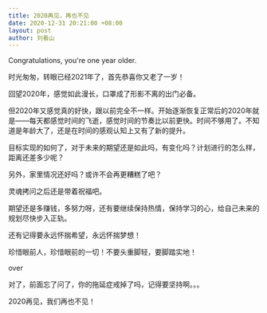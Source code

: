 ```yaml
---
title: 2020再见，再也不见
date: 2020-12-31 20:21:00 +08:00
layout: post
author: 刘看山
---
```


Congratulations, you're one year older.

时光匆匆，转眼已经2021年了，首先恭喜你又老了一岁！

回望2020年，感觉如此漫长，口罩成了形影不离的出门必备。

但2020年又感觉真的好快，跟以前完全不一样。开始逐渐恢复正常后的2020年就是——每天都感觉时间的飞逝，感觉时间的节奏比以前更快。时间不够用了。不知道是年龄大了，还是在时间的感观认知上又有了新的提升。

目标实现的如何了，对于未来的期望还是如此吗，有变化吗？计划进行的怎么样，距离还差多少呢？

另外，家里情况还好吗？或许不会再更糟糕了吧？

灵魂拷问之后还是带着祝福吧。

期望还是多赚钱，多努力呀，还有要继续保持热情，保持学习的心，给自己未来的规划尽快步入正轨。

还有记得要永远怀揣希望，永远怀揣梦想！

珍惜眼前人，珍惜眼前的一切！不要头重脚轻，要脚踏实地！

over

对了，前面忘了问了，你的拖延症戒掉了吗，记得要坚持啊。。。

2020再见，我们再也不见！